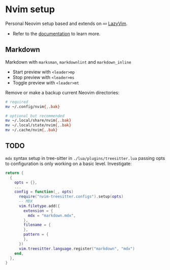 # Nvim setup

Personal Neovim setup based and extends on 💤 [LazyVim](https://github.com/LazyVim/LazyVim).

- Refer to the [documentation](https://lazyvim.github.io/installation) to learn more.

## Markdown

Markdown with `marksman`, `markdownlint` and `markdown_inline`

- Start preview with `<leader>mp`
- Stop preview with `<leader>ms`
- Toggle preview with `<leader>mt`

Remove or make a backup current Neovim directories:

```bash
# required
mv ~/.config/nvim{,.bak}

# optional but recommended
mv ~/.local/share/nvim{,.bak}
mv ~/.local/state/nvim{,.bak}
mv ~/.cache/nvim{,.bak}
```

## TODO

`mdx` syntax setup in tree-sitter in `./lua/plugins/treesitter.lua`
passing opts to configuration is only working on a basic level.
Investigate:

```lua
return {
  {
    opts = {},
    ...
    config = function(_, opts)
      require("nvim-treesitter.configs").setup(opts)
      -- MDX
      vim.filetype.add({
        extension = {
          mdx = "markdown.mdx",
        },
        filename = {
        },
        pattern = {
        },
      })
      vim.treesitter.language.register("markdown", "mdx")
    end,
  },
}
```
